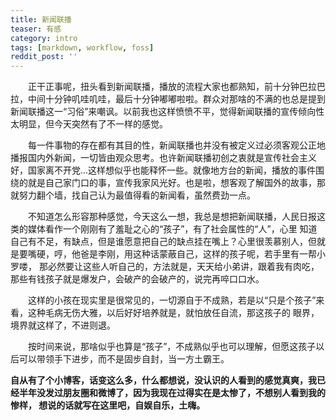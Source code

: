 ```yaml
---
title: 新闻联播
teaser: 有感
category: intro
tags: [markdown, workflow, foss]
reddit_post: ''
---
```


&ensp;&ensp;&ensp;&ensp;正干正事呢，扭头看到新闻联播，播放的流程大家也都熟知，前十分钟巴拉巴拉，中间十分钟叽哇叽哇，最后十分钟嘟嘟啦啦。群众对那啥的不满的也总是提到新闻联播这一“习俗”来嘲讽。以前我也这样愤愤不平，觉得新闻联播的宣传倾向性太明显，但今天突然有了不一样的感觉。

&ensp;&ensp;&ensp;&ensp;每一件事物的存在都有其目的性，新闻联播也并没有被定义过必须客观公正地播报国内外新闻，一切皆由观众思考。也许新闻联播初创之衷就是宣传社会主义好，国家离不开党...这样想似乎也能释怀一些。就像地方台的新闻，播放的事件围绕的就是自己家门口的事，宣传我家风光好。也是啦，想客观了解国外的故事，那就努力翻个墙，找自己认为最值得看的新闻看，虽然费劲一点。

&ensp;&ensp;&ensp;&ensp;不知道怎么形容那种感觉，今天这么一想，我总是想把新闻联播，人民日报这类的媒体看作一个刚刚有了羞耻之心的“孩子”，有了社会属性的“人”，心里
知道自己有不足，有缺点，但是谁愿意把自己的缺点挂在嘴上？心里很羡慕别人，但就是要嘴硬，哼，他爸是李刚，用这种话蒙蔽自己，这样的孩子呢，若手里有一帮小罗喽，
那必然要让这些人听自己的，方法就是，天天给小弟讲，跟着我有肉吃，那些有钱孩子就是爆发户，会破产的会破产的，说完再啐口口水。

&ensp;&ensp;&ensp;&ensp;这样的小孩在现实里是很常见的，一切源自于不成熟，若是以“只是个孩子”来看，这种毛病无伤大雅，以后好好培养就是，就怕放任自流，那这孩子的
眼界，境界就这样了，不进则退。

&ensp;&ensp;&ensp;&ensp;按时间来说，那啥似乎也算是“孩子”，不成熟似乎也可以理解，但愿这孩子以后可以带领手下进步，而不是固步自封，当一方土霸王。

**自从有了个小博客，话变这么多，什么都想说，没认识的人看到的感觉真爽，我已经半年没发过朋友圈和微博了，因为我现在过得实在是太惨了，不想别人看到我的惨样，
想说的话就写在这里吧，自娱自乐，土嗨。**
